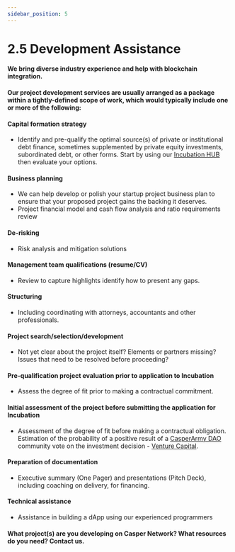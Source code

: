 ```yaml
---
sidebar_position: 5
---
```


# 2.5 Development Assistance

#### We bring diverse industry experience and help with blockchain integration.

#### Our project development services are usually arranged as a package within a tightly-defined scope of work, which would typically include one or more of the following:

#### Capital formation strategy 
- Identify and pre-qualify the optimal source(s) of private or institutional debt finance, sometimes supplemented by private equity investments, subordinated debt, or other forms.  Start by using our <a href="https://docs.casperarmy.org/docs/PRODUCTS%20AND%20SERVICES/2.4%20Incubation%20HUB">Incubation HUB</a> then evaluate your options.

#### Business planning
- We can help develop or polish your startup project business plan to ensure that your proposed project gains the backing it deserves.
- Project financial model and cash flow analysis and ratio requirements review

#### De-risking
- Risk analysis and mitigation solutions

#### Management team qualifications (resume/CV)
- Review to capture highlights identify how to present any gaps.

#### Structuring
- Including coordinating with attorneys, accountants and other professionals.

#### Project search/selection/development
- Not yet clear about the project itself? Elements or partners missing? Issues that need to be resolved before proceeding?

#### Pre-qualification project evaluation prior to application to Incubation
- Assess the degree of fit prior to making a contractual commitment.

#### Initial assessment of the project before submitting the application for Incubation
- Assessment of the degree of fit before making a contractual obligation. Estimation of the probability of a positive result of a <a href="https://docs.casperarmy.org/docs/PRODUCTS%20AND%20SERVICES/2.2%20DAO">CasperArmy DAO</a> community vote on the investment decision - <a href="https://docs.casperarmy.org/docs/PRODUCTS%20AND%20SERVICES/2.3%20Venture%20Capital">Venture Capital</a>.

#### Preparation of documentation
- Executive summary (One Pager) and presentations (Pitch Deck), including coaching on delivery, for financing.

#### Technical assistance
- Assistance in building a dApp using our experienced programmers

#### What project(s) are you developing on Casper Network? What resources do you need? Contact us.
